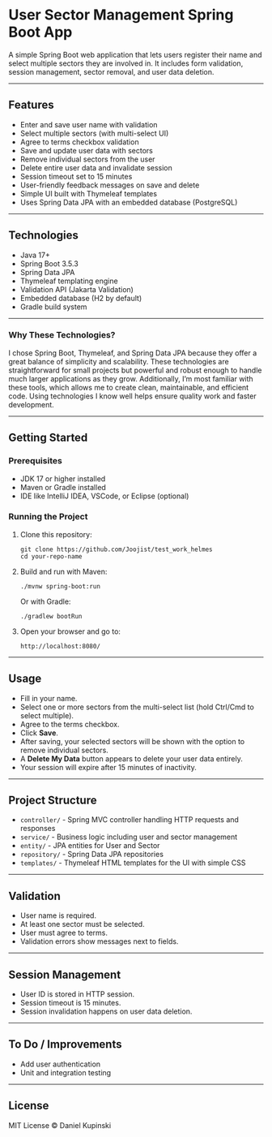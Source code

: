 

# User Sector Management Spring Boot App

A simple Spring Boot web application that lets users register their name and select multiple sectors they are involved in. It includes form validation, session management, sector removal, and user data deletion.

---

## Features

* Enter and save user name with validation
* Select multiple sectors (with multi-select UI)
* Agree to terms checkbox validation
* Save and update user data with sectors
* Remove individual sectors from the user
* Delete entire user data and invalidate session
* Session timeout set to 15 minutes
* User-friendly feedback messages on save and delete
* Simple UI built with Thymeleaf templates
* Uses Spring Data JPA with an embedded database (PostgreSQL)

---

## Technologies

* Java 17+
* Spring Boot 3.5.3
* Spring Data JPA
* Thymeleaf templating engine
* Validation API (Jakarta Validation)
* Embedded database (H2 by default)
* Gradle build system

---

### Why These Technologies?

I chose Spring Boot, Thymeleaf, and Spring Data JPA because they offer a great balance of simplicity and scalability. These technologies are straightforward for small projects but powerful and robust enough to handle much larger applications as they grow. Additionally, I’m most familiar with these tools, which allows me to create clean, maintainable, and efficient code. Using technologies I know well helps ensure quality work and faster development.

---

## Getting Started

### Prerequisites

* JDK 17 or higher installed
* Maven or Gradle installed
* IDE like IntelliJ IDEA, VSCode, or Eclipse (optional)

### Running the Project

1. Clone this repository:

   ```
   git clone https://github.com/Joojist/test_work_helmes
   cd your-repo-name
   ```

2. Build and run with Maven:

   ```
   ./mvnw spring-boot:run
   ```

   Or with Gradle:

   ```
   ./gradlew bootRun
   ```

3. Open your browser and go to:

   ```
   http://localhost:8080/
   ```

---

## Usage

* Fill in your name.
* Select one or more sectors from the multi-select list (hold Ctrl/Cmd to select multiple).
* Agree to the terms checkbox.
* Click **Save**.
* After saving, your selected sectors will be shown with the option to remove individual sectors.
* A **Delete My Data** button appears to delete your user data entirely.
* Your session will expire after 15 minutes of inactivity.

---

## Project Structure

* `controller/` - Spring MVC controller handling HTTP requests and responses
* `service/` - Business logic including user and sector management
* `entity/` - JPA entities for User and Sector
* `repository/` - Spring Data JPA repositories
* `templates/` - Thymeleaf HTML templates for the UI with simple CSS

---

## Validation

* User name is required.
* At least one sector must be selected.
* User must agree to terms.
* Validation errors show messages next to fields.

---

## Session Management

* User ID is stored in HTTP session.
* Session timeout is 15 minutes.
* Session invalidation happens on user data deletion.

---

## To Do / Improvements

* Add user authentication
* Unit and integration testing

---

## License

MIT License © Daniel Kupinski
